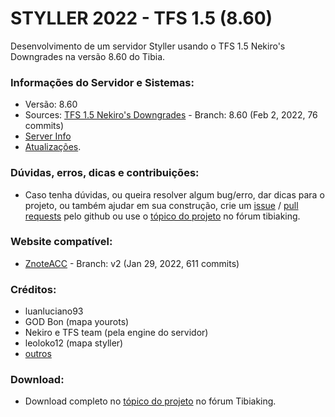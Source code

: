 # STYLLER 2022 - TFS 1.5 (8.60)

Desenvolvimento de um servidor Styller usando o TFS 1.5 Nekiro's Downgrades na versão 8.60 do Tibia.

### Informações do Servidor e Sistemas:
- Versão: 8.60
- Sources: [TFS 1.5 Nekiro's Downgrades](https://github.com/nekiro/TFS-1.5-Downgrades/tree/8.60) - Branch: 8.60 (Feb 2, 2022, 76 commits)
- [Server Info](https://github.com/luanluciano93/styller/wiki)
- [Atualizações](https://github.com/luanluciano93/styller/wiki/Atualiza%C3%A7%C3%B5es).

### Dúvidas, erros, dicas e contribuições:
- Caso tenha dúvidas, ou queira resolver algum bug/erro, dar dicas para o projeto, ou também ajudar em sua construção, crie um [issue](https://github.com/luanluciano93/styller/issues/new) / [pull requests](https://github.com/luanluciano93/styller/pulls) pelo github ou use o [tópico do projeto](https://tibiaking.com/forums/topic/104684-tfs-14-860-styller-2021/) no fórum tibiaking.

### Website compatível:
- [ZnoteACC](https://github.com/Znote/ZnoteAAC/tree/v2) - Branch: v2 (Jan 29, 2022, 611 commits)

### Créditos:
- luanluciano93
- GOD Bon (mapa yourots)
- Nekiro e TFS team (pela engine do servidor)
- leoloko12 (mapa styller)
- [outros](https://github.com/luanluciano93/styller/wiki/COLABORADORES)

### Download:
- Download completo no [tópico do projeto](https://tibiaking.com/forums/topic/104684-tfs-15-860-styller-2022/) no fórum Tibiaking.
